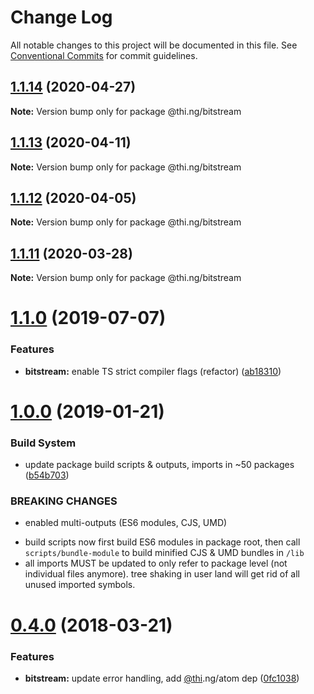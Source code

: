 # Change Log

All notable changes to this project will be documented in this file.
See [Conventional Commits](https://conventionalcommits.org) for commit guidelines.

## [1.1.14](https://github.com/thi-ng/umbrella/compare/@thi.ng/bitstream@1.1.13...@thi.ng/bitstream@1.1.14) (2020-04-27)

**Note:** Version bump only for package @thi.ng/bitstream





## [1.1.13](https://github.com/thi-ng/umbrella/compare/@thi.ng/bitstream@1.1.12...@thi.ng/bitstream@1.1.13) (2020-04-11)

**Note:** Version bump only for package @thi.ng/bitstream





## [1.1.12](https://github.com/thi-ng/umbrella/compare/@thi.ng/bitstream@1.1.11...@thi.ng/bitstream@1.1.12) (2020-04-05)

**Note:** Version bump only for package @thi.ng/bitstream





## [1.1.11](https://github.com/thi-ng/umbrella/compare/@thi.ng/bitstream@1.1.10...@thi.ng/bitstream@1.1.11) (2020-03-28)

**Note:** Version bump only for package @thi.ng/bitstream





# [1.1.0](https://github.com/thi-ng/umbrella/compare/@thi.ng/bitstream@1.0.6...@thi.ng/bitstream@1.1.0) (2019-07-07)

### Features

* **bitstream:** enable TS strict compiler flags (refactor) ([ab18310](https://github.com/thi-ng/umbrella/commit/ab18310))

# [1.0.0](https://github.com/thi-ng/umbrella/compare/@thi.ng/bitstream@0.4.21...@thi.ng/bitstream@1.0.0) (2019-01-21)

### Build System

* update package build scripts & outputs, imports in ~50 packages ([b54b703](https://github.com/thi-ng/umbrella/commit/b54b703))

### BREAKING CHANGES

* enabled multi-outputs (ES6 modules, CJS, UMD)

- build scripts now first build ES6 modules in package root, then call
  `scripts/bundle-module` to build minified CJS & UMD bundles in `/lib`
- all imports MUST be updated to only refer to package level
  (not individual files anymore). tree shaking in user land will get rid of
  all unused imported symbols.

<a name="0.4.0"></a>
# [0.4.0](https://github.com/thi-ng/umbrella/compare/@thi.ng/bitstream@0.3.7...@thi.ng/bitstream@0.4.0) (2018-03-21)

### Features

* **bitstream:** update error handling, add [@thi](https://github.com/thi).ng/atom dep ([0fc1038](https://github.com/thi-ng/umbrella/commit/0fc1038))
